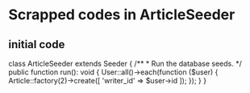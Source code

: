# Scrapped codes in ArticleSeeder

## initial code
class ArticleSeeder extends Seeder
{
    /**
     * Run the database seeds.
     */
    public function run(): void
    {
        User::all()->each(function ($user) {
            Article::factory(2)->create([
                'writer_id' => $user->id
            ]);
        });
    }
}